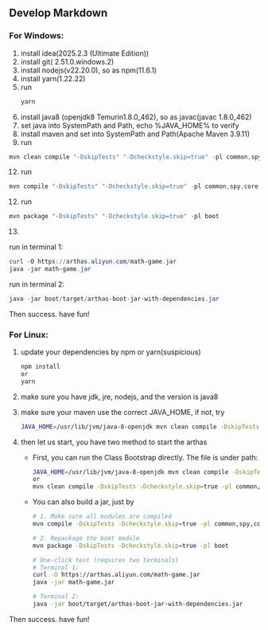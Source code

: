 ## Develop Markdown

### For Windows:
1. install idea(2025.2.3 (Ultimate Edition))
2. install git( 2.51.0.windows.2)
3. install nodejs(v22.20.0), so as npm(11.6.1)
4. install yarn(1.22.22)
5. run
   ```powershell
   yarn
   ```
6. install java8 (openjdk8 Temurin1.8.0_462), so as javac(javac 1.8.0_462)
7. set java into SystemPath and Path, echo %JAVA_HOME% to verify
8. install maven and set into SystemPath and Path(Apache Maven 3.9.11)
10. run
   ```powershell
   mvn clean compile "-DskipTests" "-Dcheckstyle.skip=true" -pl common,spy,core,boot,agent
   ```
12. run
   ```powershell
   mvn compile "-DskipTests" "-Dcheckstyle.skip=true" -pl common,spy,core,agent,boot,math-game
   ```
12. run
   ```powershell
   mvn package "-DskipTests" "-Dcheckstyle.skip=true" -pl boot
   ```
13.
run in terminal 1:
   ```powershell
   curl -O https://arthas.aliyun.com/math-game.jar
   java -jar math-game.jar
   ```
run in terminal 2:
   ```powershell
   java -jar boot/target/arthas-boot-jar-with-dependencies.jar
   ```
Then success. have fun!

### For Linux:
1. update your dependencies by npm or yarn(suspicious)

   ```zsh
   npm install
   or
   yarn
   ```
2. make sure you have jdk, jre, nodejs, and the version is java8
3. make sure your maven use the correct JAVA_HOME, if not, try

   ```zsh
   JAVA_HOME=/usr/lib/jvm/java-8-openjdk mvn clean compile -DskipTests -Dcheckstyle.skip=true -pl common,spy,core,boot,agent
   ```

4. then let us start, you have two method to start the arthas

    - First, you can run the Class Bootstrap directly. The file is under path:
      ```zsh
      JAVA_HOME=/usr/lib/jvm/java-8-openjdk mvn clean compile -DskipTests -Dcheckstyle.skip=true -pl common,spy,core,boot,agent
      or
      mvn clean compile -DskipTests -Dcheckstyle.skip=true -pl common,spy,core,boot,agent
      ```

    - You can also build a jar, just by
      ```zsh
      # 1. Make sure all modules are compiled
      mvn compile -DskipTests -Dcheckstyle.skip=true -pl common,spy,core,agent,boot,math-game
   
      # 2. Repackage the boot module
      mvn package -DskipTests -Dcheckstyle.skip=true -pl boot
   
      # One-click test (requires two terminals)
      # Terminal 1:
      curl -O https://arthas.aliyun.com/math-game.jar
      java -jar math-game.jar
   
      # Terminal 2:
      java -jar boot/target/arthas-boot-jar-with-dependencies.jar
      ```

Then success. have fun!
